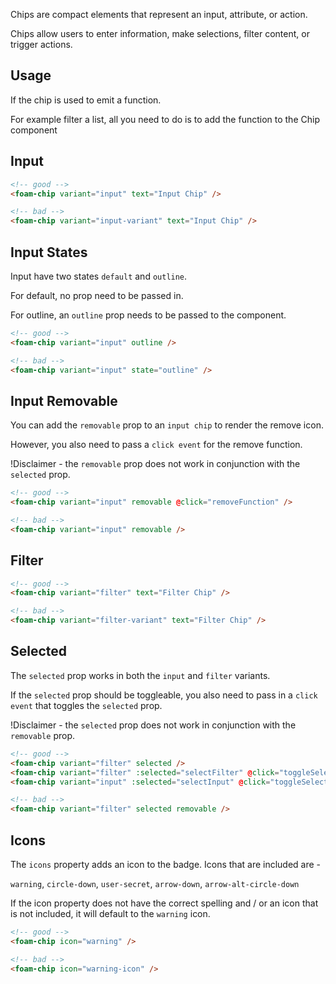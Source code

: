Chips are compact elements that represent an input, attribute, or action. 

Chips allow users to enter information, make selections, filter content, or trigger actions.

## Usage

If the chip is used to emit a function. 

For example filter a list, all you need to do is to add the function to the Chip component

## Input
```html
<!-- good -->
<foam-chip variant="input" text="Input Chip" />
```

```html
<!-- bad -->
<foam-chip variant="input-variant" text="Input Chip" />
```

## Input States

Input have two states `` default `` and `` outline ``.

For default, no prop need to be passed in.

For outline, an `` outline `` prop needs to be passed to the component.

```html
<!-- good -->
<foam-chip variant="input" outline />
```

```html
<!-- bad -->
<foam-chip variant="input" state="outline" />
```

## Input Removable
You can add the ```removable``` prop to an ```input chip``` to render the remove icon.

However, you also need to pass a `` click event `` for the remove function.

!Disclaimer - the `` removable `` prop does not work in conjunction with the `` selected `` prop.

```html
<!-- good -->
<foam-chip variant="input" removable @click="removeFunction" />
```

```html
<!-- bad -->
<foam-chip variant="input" removable />
```
## Filter
```html
<!-- good -->
<foam-chip variant="filter" text="Filter Chip" />
```

```html
<!-- bad -->
<foam-chip variant="filter-variant" text="Filter Chip" />
```

## Selected

The `` selected `` prop works in both the `` input `` and `` filter `` variants.

If the `` selected `` prop should be toggleable, you also need to pass in a `` click event `` that toggles the `` selected `` prop.

!Disclaimer - the `` selected `` prop does not work in conjunction with the `` removable `` prop.

```html
<!-- good -->
<foam-chip variant="filter" selected />
<foam-chip variant="filter" :selected="selectFilter" @click="toggleSelectFilter" />
<foam-chip variant="input" :selected="selectInput" @click="toggleSelectInput"/>

```

```html
<!-- bad -->
<foam-chip variant="filter" selected removable />
```

## Icons

The ``icons`` property adds an icon to the badge.
Icons that are included are -

`warning`, `circle-down`, `user-secret`, `arrow-down`, `arrow-alt-circle-down`

If the icon property does not have the correct spelling and / or an icon that is not included, it will default to the `warning` icon.

```html
<!-- good -->
<foam-chip icon="warning" />

```

```html
<!-- bad -->
<foam-chip icon="warning-icon" />
```


